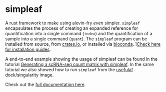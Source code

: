 # simpleaf

A rust framework to make using alevin-fry _even_ simpler. `simpleaf` encapsulates the process of creating an expanded reference for quantification into a single command (`index`) and the quantification of a sample into a single command (`quant`). The `simpleaf` program can be installed from source, from [crates.io](https://crates.io/crates/simpleaf), or installed via [bioconda](https://bioconda.github.io/recipes/simpleaf/README.html). ][Check here for installation guides](https://simpleaf.readthedocs.io/en/latest/installation.html). 

A end-to-end example showing the usage of simpleaf can be found in the tutorial [Generating a scRNA-seq count matrix with simpleaf](https://combine-lab.github.io/alevin-fry-tutorials/2023/simpleaf-piscem). In the same tutorial we also showed how to run `simpleaf` from the [usefulaf](https://hub.docker.com/r/combinelab/usefulaf/tags) dock/singularity image.

Check out the [full documentation here](https://simpleaf.readthedocs.io/en/latest/).
